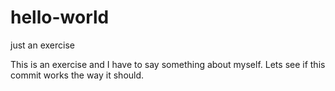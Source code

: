 # hello-world
just an exercise

This is an exercise and I have to say something about myself. Lets see if this commit works the way it should.
